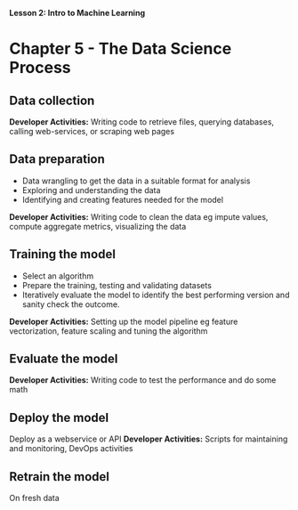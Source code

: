**Lesson 2: Intro to Machine Learning**

# Chapter 5 - The Data Science Process

## Data collection 
**Developer Activities:** Writing code to retrieve files, querying databases, calling web-services, or scraping web pages
## Data preparation 
  * Data wrangling to get the data in a suitable format for analysis
  * Exploring and understanding the data
  * Identifying and creating features  needed for the model

**Developer Activities:** Writing code to clean the data eg impute values, compute aggregate metrics, visualizing the data
## Training the model
  * Select an algorithm
  * Prepare the training, testing and validating datasets
  * Iteratively evaluate the model to identify the best performing version and sanity check the outcome.

**Developer Activities:** Setting up the model pipeline eg feature vectorization, feature scaling and tuning the algorithm
## Evaluate the model
**Developer Activities:** Writing code to test the performance and do some math
## Deploy the model 
Deploy as a webservice or API
**Developer Activities:** Scripts for maintaining and monitoring, DevOps activities
## Retrain the model
On fresh data